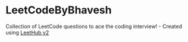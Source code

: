 # LeetCodeByBhavesh
Collection of LeetCode questions to ace the coding interview! - Created using [LeetHub v2](https://github.com/arunbhardwaj/LeetHub-2.0)
